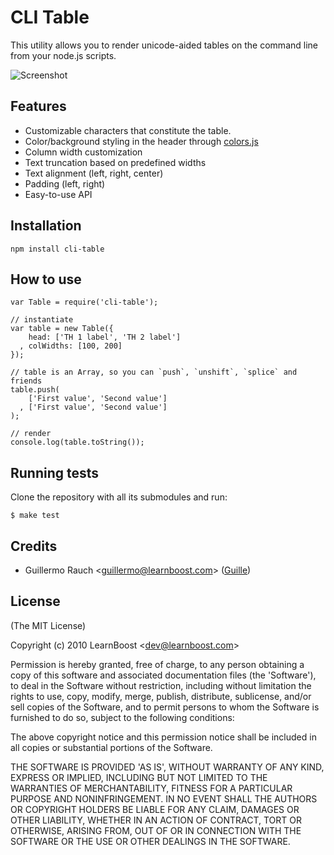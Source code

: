 
CLI Table
=========

This utility allows you to render unicode-aided tables on the command line from
your node.js scripts.

![Screenshot](http://cl.ly/3qxy/Screen_shot_2011-01-03_at_6.56.32_PM.png)

## Features

- Customizable characters that constitute the table.
- Color/background styling in the header through
  [colors.js](http://github.com/marak/colors.js)
- Column width customization
- Text truncation based on predefined widths
- Text alignment (left, right, center)
- Padding (left, right)
- Easy-to-use API

## Installation

    npm install cli-table

## How to use

    var Table = require('cli-table');

    // instantiate
    var table = new Table({
        head: ['TH 1 label', 'TH 2 label']
      , colWidths: [100, 200]
    });

    // table is an Array, so you can `push`, `unshift`, `splice` and friends
    table.push(
        ['First value', 'Second value']
      , ['First value', 'Second value']
    );

    // render
    console.log(table.toString());

## Running tests

Clone the repository with all its submodules and run:

    $ make test

## Credits

- Guillermo Rauch &lt;guillermo@learnboost.com&gt; ([Guille](http://github.com/guille))

## License

(The MIT License)

Copyright (c) 2010 LearnBoost &lt;dev@learnboost.com&gt;

Permission is hereby granted, free of charge, to any person obtaining
a copy of this software and associated documentation files (the
'Software'), to deal in the Software without restriction, including
without limitation the rights to use, copy, modify, merge, publish,
distribute, sublicense, and/or sell copies of the Software, and to
permit persons to whom the Software is furnished to do so, subject to
the following conditions:

The above copyright notice and this permission notice shall be
included in all copies or substantial portions of the Software.

THE SOFTWARE IS PROVIDED 'AS IS', WITHOUT WARRANTY OF ANY KIND,
EXPRESS OR IMPLIED, INCLUDING BUT NOT LIMITED TO THE WARRANTIES OF
MERCHANTABILITY, FITNESS FOR A PARTICULAR PURPOSE AND NONINFRINGEMENT.
IN NO EVENT SHALL THE AUTHORS OR COPYRIGHT HOLDERS BE LIABLE FOR ANY
CLAIM, DAMAGES OR OTHER LIABILITY, WHETHER IN AN ACTION OF CONTRACT,
TORT OR OTHERWISE, ARISING FROM, OUT OF OR IN CONNECTION WITH THE
SOFTWARE OR THE USE OR OTHER DEALINGS IN THE SOFTWARE.
